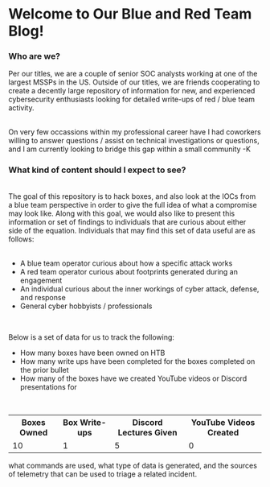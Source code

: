 <h1>Welcome to Our Blue and Red Team Blog! </h1>

<h3> Who are we?</h3>

Per our titles, we are a couple of senior SOC analysts working at one of the largest MSSPs in the US. Outside of our titles, we are friends cooperating to create a decently large repository of information for new, and experienced cybersecurity enthusiasts looking for detailed write-ups of red / blue team activity. 

<br>
On very few occassions within my professional career have I had coworkers willing to answer questions / assist on technical investigations or questions, and I am currently looking to bridge this gap within a small community -K

<h3> What kind of content should I expect to see?</h3>
<br>
The goal of this repository is to hack boxes, and also look at the IOCs from a blue team perspective in order to give the full idea of what a compromise may look like. Along with this goal, we would also like to present this information or set of findings to individuals that are curious about either side of the equation. Individuals that may find this set of data useful are as follows:
<br>
<br>

- A blue team operator curious about how a specific attack works
- A red team operator curious about footprints generated during an engagement
- An individual curious about the inner workings of cyber attack, defense, and response
- General cyber hobbyists / professionals


<br>


Below is a set of data for us to track the following:
- How many boxes have been owned on HTB
- How many write ups have been completed for the boxes completed on the prior bullet
- How many of the boxes have we created YouTube videos or Discord presentations for

<br>

<table>
<tr></tr>
<th>Boxes Owned</th>
<th>Box Write-ups</th>
<th>Discord Lectures Given</th>
<th>YouTube Videos Created</th>

<tr></tr>
  <!--This row denotes how many boxes that have been comped on HTB-->
  <td>10</td>
  <!--This row denotes how many blue and red team write ups have been completed based on HTB-->
  <td>1</td>
  <!--This row denotes how many blue and red team write ups have been completed based on HTB and a lecture has been given on Discord-->
  <td>5</td>
  <!--This row denotes how many blue and red team write ups have been completed based on HTB and a lecture has been given on Youtube-->
  <td>0</td>
</table>


what commands are used, what type of data is generated, and the sources of telemetry that can be used to triage a related incident. 
